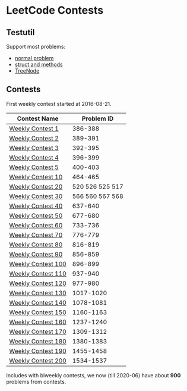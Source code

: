 # LeetCode Contests

## Testutil

Support most problems:

- [normal problem](biweekly/27/c/c_test.go)
- [struct and methods](182/c/c_test.go)
- [TreeNode](190/c/c_test.go)

## Contests

First weekly contest started at 2016-08-21.

|Contest Name|Problem ID|
|---|---|
|[Weekly Contest 1](https://leetcode.com/contest/warm-up-contest)|386-388|
|[Weekly Contest 2](https://leetcode.com/contest/leetcode-weekly-contest-2)|389-391|
|[Weekly Contest 3](https://leetcode.com/contest/leetcode-weekly-contest-3)|392-395|
|[Weekly Contest 4](https://leetcode.com/contest/leetcode-weekly-contest-4)|396-399|
|[Weekly Contest 5](https://leetcode.com/contest/leetcode-weekly-contest-5)|400-403|
|[Weekly Contest 10](https://leetcode.com/contest/leetcode-weekly-contest-10)|464-465|
|[Weekly Contest 20](https://leetcode.com/contest/leetcode-weekly-contest-20)|520 526 525 517|
|[Weekly Contest 30](https://leetcode.com/contest/leetcode-weekly-contest-30)|566 560 567 568|
|[Weekly Contest 40](https://leetcode.com/contest/leetcode-weekly-contest-40)|637-640|
|[Weekly Contest 50](https://leetcode.com/contest/leetcode-weekly-contest-50)|677-680|
|[Weekly Contest 60](https://leetcode.com/contest/weekly-contest-60)|733-736|
|[Weekly Contest 70](https://leetcode.com/contest/weekly-contest-70)|776-779|
|[Weekly Contest 80](https://leetcode.com/contest/weekly-contest-80)|816-819|
|[Weekly Contest 90](https://leetcode.com/contest/weekly-contest-90)|856-859|
|[Weekly Contest 100](https://leetcode.com/contest/weekly-contest-100)|896-899|
|[Weekly Contest 110](https://leetcode.com/contest/weekly-contest-110)|937-940|
|[Weekly Contest 120](https://leetcode.com/contest/weekly-contest-120)|977-980|
|[Weekly Contest 130](https://leetcode.com/contest/weekly-contest-130)|1017-1020|
|[Weekly Contest 140](https://leetcode.com/contest/weekly-contest-140)|1078-1081|
|[Weekly Contest 150](https://leetcode.com/contest/weekly-contest-150)|1160-1163|
|[Weekly Contest 160](https://leetcode.com/contest/weekly-contest-160)|1237-1240|
|[Weekly Contest 170](https://leetcode.com/contest/weekly-contest-170)|1309-1312|
|[Weekly Contest 180](https://leetcode.com/contest/weekly-contest-180)|1380-1383|
|[Weekly Contest 190](https://leetcode.com/contest/weekly-contest-190)|1455-1458|
|[Weekly Contest 200](https://leetcode.com/contest/weekly-contest-200)|1534-1537|

Includes with biweekly contests, we now (till 2020-06) have about **900** problems from contests.
